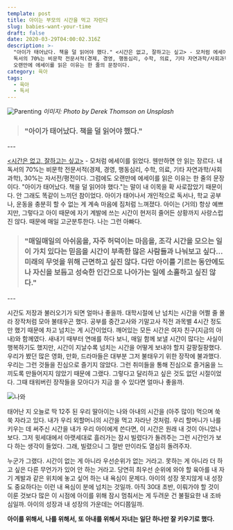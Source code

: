 ```yaml
---
template: post
title: 아이는 부모의 시간을 먹고 자란다
slug: babies-want-your-time
draft: false
date: 2020-03-29T04:00:02.316Z
description: >-
  "아이가 태어났다. 책을 덜 읽어야 했다." <시간은 없고, 잘하고는 싶고> - 모처럼 에세이를 읽었다. 웬만하면 안 읽는 장르다. 내
  독서의 70%는 비문학 전문서적(경제, 경영, 행동심리, 수학, 의료, 기타 자연과학/사회과학), 30%는 자서전/평전이다. 그럼에도
  오랜만에 에세이를 읽은 이유는 한 줄의 문장이다.
category: 육아
tags:
  - 육아
  - 독서
---
```

![Parenting](https://images.unsplash.com/photo-1516733725897-1aa73b87c8e8?ixlib=rb-1.2.1&auto=format&fit=crop&w=1350&q=80 "Parenting")
_이미지: Photo by Derek Thomson on Unsplash_

> ### "아이가 태어났다. 책을 덜 읽어야 했다."

\---

[<시간은 없고, 잘하고는 싶고>](https://www.aladin.co.kr/shop/wproduct.aspx?ItemId=234055487) - 모처럼 에세이를 읽었다. 웬만하면 안 읽는 장르다. 내 독서의 70%는 비문학 전문서적(경제, 경영, 행동심리, 수학, 의료, 기타 자연과학/사회과학), 30%는 자서전/평전이다. 그럼에도 오랜만에 에세이를 읽은 이유는 한 줄의 문장이다. "아이가 태어났다. 책을 덜 읽어야 했다."는 말이 내 이목을 확 사로잡았기 때문이다. 안 그래도 똑같이 느끼던 참이었다. 아이가 태어나서 개인적으로 독서나, 학교 공부나, 운동을 충분히 할 수 없는 게 계속 마음에 짐처럼 느껴졌다. 아이는 (거의) 항상 예쁘지만, 그렇다고 아이 때문에 자기 계발에 쓰는 시간이 현저히 줄어든 상황까지 사랑스럽진 않다. 때문에 매일 고군분투한다. 나는 그런 아빠다.

> ### "매일매일의 아쉬움을, 자주 허덕이는 마음을, 조각 시간을 모으는 일이 가치 있다는 믿음을 시간이 부족한 많은 사람들과 나눠보고 싶다... 미래의 무엇을 위해 근면하고 싶진 않다. 다만 아이를 기르는 동안에도 나 자신을 보듬고 성숙한 인간으로 나아가는 일에 소홀하고 싶진 않다."

\---

시간도 저장과 불러오기가 되면 얼마나 좋을까. 대학시절에 난 넘치는 시간을 어쩔 줄 몰라 장작처럼 모아 불태우곤 했다. 공부를 중간고사와 기말고사 직전 과목별 4시간 정도만 했기 때문에 차고 넘치는 게 시간이었다. 깨어있는 모든 시간은 여자 친구(지금의 아내)와 함께였다. 새내기 때부터 연애를 하다 보니, 매일 함께 보낼 시간이 많다는 사실이 행복하기도 했지만, 시간이 지날수록 넘치는 시간을 어떻게 보내야 할지 갈팡질팡했다. 우리가 봤던 많은 영화, 만화, 드라마들은 대부분 그저 불태우기 위한 장작에 불과했다. 우리는 그런 것들을 진심으로 즐기지 않았다. 그런 취미들을 통해 진심으로 즐거움을 느끼도록 만들어지지 않았기 때문에 그랬다. 그렇다고 달리하고 싶은 것도 없던 시절이었다. 그때 태워버린 장작들을 모아다가 지금 쓸 수 있다면 얼마나 좋을까.

![나와 ](https://t1.daumcdn.net/thumb/R1280x0.fjpg/?fname=http://t1.daumcdn.net/brunch/service/user/4exS/image/c7HeNjsJpmYjstSJG1xQiCf5ppY.jpg "나와 딸")

태어난 지 오늘로 딱 12주 된 우리 딸아이는 나와 아내의 시간을 (아주 많이) 먹으며 쑥쑥 자라고 있다. 내가 우리 외할머니의 시간을 먹고 자라난 것처럼. 우리 할머니가 나를 키우는 데 써주신 시간을 내가 우리 아이에게 쓴다면, 이 시간은 원래 내 것이 아니었나 보다. 그저 윗세대에서 아랫세대로 흘러가는 잠시 빌렸다가 돌려주는 그런 시간인가 보다 하는 생각이 들었다. 그래, 빌렸으니 그 절반 만이라도 열심히 돌려주자.

누군가 그랬다. 시간이 없는 게 아니라 우선순위가 없는 거라고. 못하는 게 아니라 더 하고 싶은 다른 무언가가 있어 안 하는 거라고. 당연히 최우선 순위에 와야 할 육아를 내 자기 계발과 같은 위치에 놓고 싶어 하는 내 욕심이 문제다. 아이의 성장 못지않게 내 성장도 중요하다는 이런 내 욕심이 분에 넘치는 것일까. 아직 30대 초반, 이뤄가야 할 것이 이룬 것보다 많은 이 시점에 아이를 위해 잠시 멈춰서는 게 두려운 건 불필요한 내 조바심일까. 아이의 성장과 내 성장의 가운데는 어디쯤일까.

**아이를 위해서, 나를 위해서, 또 아내를 위해서 자녀는 일단 하나만 잘 키우기로 했다.**
